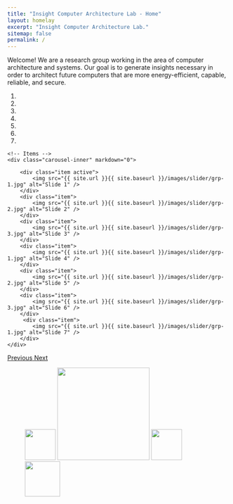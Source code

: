 ```yaml
---
title: "Insight Computer Architecture Lab - Home"
layout: homelay
excerpt: "Insight Computer Architecture Lab."
sitemap: false
permalink: /
---
```


Welcome! We are a research group working in the area of computer architecture and 
systems. Our goal is to generate insights necessary in order to architect future 
computers that are more energy-efficient, capable, reliable, and secure. 


<div markdown="0" id="carousel" class="carousel slide" data-ride="carousel" data-interval="5000" data-pause="hover" >
    <!-- Menu -->
    <ol class="carousel-indicators">
        <li data-target="#carousel" data-slide-to="0" class="active"></li>
        <li data-target="#carousel" data-slide-to="1"></li>
        <li data-target="#carousel" data-slide-to="2"></li>
        <li data-target="#carousel" data-slide-to="3"></li>
        <li data-target="#carousel" data-slide-to="4"></li>
        <li data-target="#carousel" data-slide-to="5"></li>
        <li data-target="#carousel" data-slide-to="6"></li>
    </ol>

    <!-- Items -->
    <div class="carousel-inner" markdown="0">

        <div class="item active">
            <img src="{{ site.url }}{{ site.baseurl }}/images/slider/grp-1.jpg" alt="Slide 1" />
        </div>
        <div class="item">
            <img src="{{ site.url }}{{ site.baseurl }}/images/slider/grp-2.jpg" alt="Slide 2" />
        </div>
        <div class="item">
            <img src="{{ site.url }}{{ site.baseurl }}/images/slider/grp-3.jpg" alt="Slide 3" />
        </div>
        <div class="item">
            <img src="{{ site.url }}{{ site.baseurl }}/images/slider/grp-1.jpg" alt="Slide 4" />
        </div>
        <div class="item">
            <img src="{{ site.url }}{{ site.baseurl }}/images/slider/grp-2.jpg" alt="Slide 5" />
        </div>
        <div class="item">
            <img src="{{ site.url }}{{ site.baseurl }}/images/slider/grp-3.jpg" alt="Slide 6" />
        </div>       
         <div class="item">
            <img src="{{ site.url }}{{ site.baseurl }}/images/slider/grp-1.jpg" alt="Slide 7" />
        </div>
    </div>
  <a class="left carousel-control" href="#carousel" role="button" data-slide="prev">
    <span class="glyphicon glyphicon-chevron-left" aria-hidden="true"></span>
    <span class="sr-only">Previous</span>
  </a>
  <a class="right carousel-control" href="#carousel" role="button" data-slide="next">
    <span class="glyphicon glyphicon-chevron-right" aria-hidden="true"></span>
    <span class="sr-only">Next</span>
  </a>
</div>


<!-- To this end, we develop novel spectroscopic-imaging scanning tunneling microscopy (SI-STM) tools to visualize the relevant quantum mechanical degrees of freedom. We want to be able to build the perfect instruments to answer the  scientific questions we deem most important (see [Research](research)).

We are located at Leiden University, the birthplace of superconductivity and home to Kamerlingh Onnes, Lorentz, Huygens, Einstein, de Sitter, and others (see e.g. [the wall of signatures from Ehrenfest lecturers](https://www.lorentz.leidenuniv.nl/history/colloquium/muur_heel.html)). We exchange ideas and work with our neighbors from [Quantum Matter & Optics](http://www.physics.leidenuniv.nl/qo-home), as well as with the colleagues from our [world-class theory section](https://www.lorentz.leidenuniv.nl).

 **We are  looking for passionate new PhD students, Postdocs, and Master students to join the team** [(more info)]({{ site.url }}{{ site.baseurl }}/vacancies) **!**

 -->
<!-- We are grateful for funding from Leiden University, [NWO](www.nwo.nl) ([Vidi talent scheme](http://www.nwo.nl/en/research-and-results/programmes/Talent+Scheme) and the [Frontiers in Nanoscience program](https://www.universiteitleiden.nl/en/research/research-projects/science/frontiers-of-nanoscience-nanofront)), and from an [ERC starting grant](https://erc.europa.eu/funding/starting-grants).
 -->

<figure class="fourth">
  <img src="{{ site.url }}{{ site.baseurl }}/images/logopic/nsf_logo.png" style="width: 70px">
  <img src="{{ site.url }}{{ site.baseurl }}/images/logopic/wm_logo.png" style="width: 210px">
  <img src="{{ site.url }}{{ site.baseurl }}/images/logopic/google.svg" style="width: 70px">
  <img src="{{ site.url }}{{ site.baseurl }}/images/logopic/Argonnelablogo.png" style="width: 80px">
</figure>
